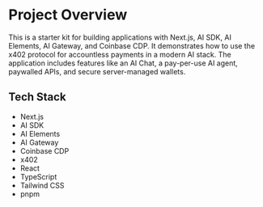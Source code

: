 
# Project Overview

This is a starter kit for building applications with Next.js, AI SDK, AI Elements, AI Gateway, and Coinbase CDP. It demonstrates how to use the x402 protocol for accountless payments in a modern AI stack. The application includes features like an AI Chat, a pay-per-use AI agent, paywalled APIs, and secure server-managed wallets.

## Tech Stack

*   Next.js
*   AI SDK
*   AI Elements
*   AI Gateway
*   Coinbase CDP
*   x402
*   React
*   TypeScript
*   Tailwind CSS
*   pnpm
